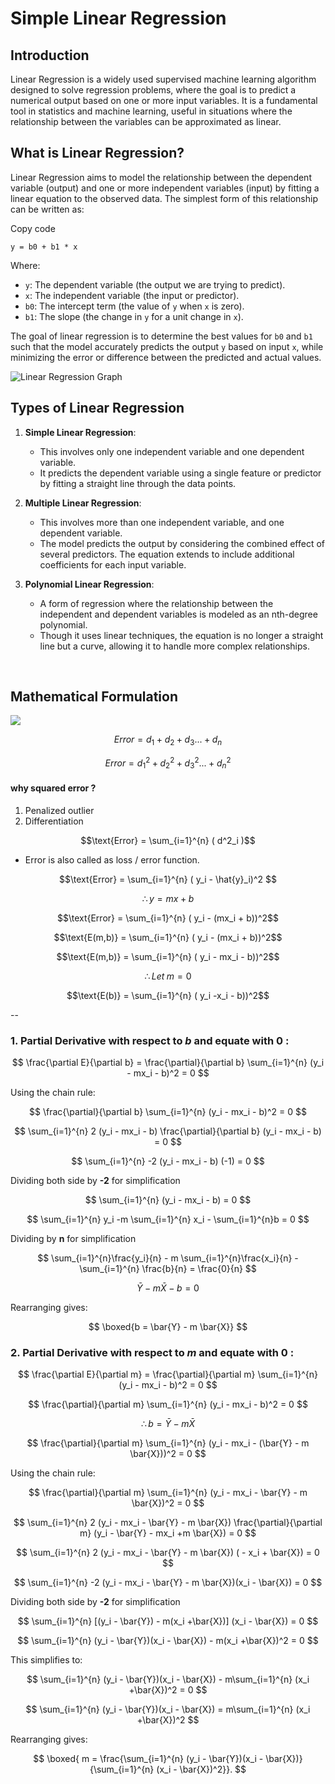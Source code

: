 
# Simple Linear Regression

## Introduction

Linear Regression is a widely used supervised machine learning algorithm designed to solve regression problems, where the goal is to predict a numerical output based on one or more input variables. It is a fundamental tool in statistics and machine learning, useful in situations where the relationship between the variables can be approximated as linear.

## What is Linear Regression?

Linear Regression aims to model the relationship between the dependent variable (output) and one or more independent variables (input) by fitting a linear equation to the observed data. The simplest form of this relationship can be written as:



Copy code

`y = b0 + b1 * x` 

Where:

-   `y`: The dependent variable (the output we are trying to predict).
-   `x`: The independent variable (the input or predictor).
-   `b0`: The intercept term (the value of `y` when `x` is zero).
-   `b1`: The slope (the change in `y` for a unit change in `x`).

The goal of linear regression is to determine the best values for `b0` and `b1` such that the model accurately predicts the output `y` based on input `x`, while minimizing the error or difference between the predicted and actual values.

![Linear Regression Graph](https://miro.medium.com/v2/resize:fit:506/1*Y34IA0vHuu2SWBWPW7Vb6Q.png)

## Types of Linear Regression

1.  **Simple Linear Regression**:
    
    -   This involves only one independent variable and one dependent variable.
    -   It predicts the dependent variable using a single feature or predictor by fitting a straight line through the data points.
2.  **Multiple Linear Regression**:
    
    -   This involves more than one independent variable, and one dependent variable.
    -   The model predicts the output by considering the combined effect of several predictors. The equation extends to include additional coefficients for each input variable.
3.  **Polynomial Linear Regression**:
    
    -   A form of regression where the relationship between the independent and dependent variables is modeled as an nth-degree polynomial.
    -   Though it uses linear techniques, the equation is no longer a straight line but a curve, allowing it to handle more complex relationships.

<br>

##  Mathematical Formulation

![](https://miro.medium.com/v2/resize:fit:640/1*iXW_mkBpC1S9tbon543GxQ.jpeg)

$$Error = d_1 + d_2 + d_3  ...+ d_n$$ 

$$Error = d^2_1 + d^2_2 + d^2_3  ...+ d^2_n$$

#### why squared error ?

 1. Penalized outlier 
 2. Differentiation

$$\text{Error} =  \sum_{i=1}^{n} ( d^2_i )$$ 

- Error is also called as loss / error function.

$$\text{Error} =  \sum_{i=1}^{n} ( y_i - \hat{y}_i)^2 $$ 


$$\therefore     y = mx + b$$

$$\text{Error} =  \sum_{i=1}^{n} ( y_i - (mx_i + b))^2$$ 

$$\text{E(m,b)} = \sum_{i=1}^{n} ( y_i - (mx_i + b))^2$$ 

$$\text{E(m,b)} =  \sum_{i=1}^{n} ( y_i - mx_i - b))^2$$ 

$$\therefore  Let \hspace{3pt}m = 0$$

$$\text{E(b)} =  \sum_{i=1}^{n} ( y_i -x_i - b))^2$$ 

--



### 1. Partial Derivative with respect to $b$ and equate with 0 :

$$
\frac{\partial E}{\partial b} = \frac{\partial}{\partial b} \sum_{i=1}^{n} (y_i - mx_i - b)^2 = 0
$$

Using the chain rule:

$$
  \frac{\partial}{\partial b} \sum_{i=1}^{n} (y_i - mx_i - b)^2 = 0
$$

$$
 \sum_{i=1}^{n} 2 (y_i - mx_i - b) \frac{\partial}{\partial b} (y_i - mx_i - b) = 0
$$
 
 $$
\sum_{i=1}^{n} -2 (y_i - mx_i - b)  (-1) = 0
$$

Dividing both side  by **-2** for simplification

$$
\sum_{i=1}^{n} (y_i - mx_i - b) = 0
$$

$$
\sum_{i=1}^{n} y_i  -m \sum_{i=1}^{n} x_i -  \sum_{i=1}^{n}b = 0
$$

Dividing by **n** for simplification

$$
 \sum_{i=1}^{n}\frac{y_i}{n}  - m  \sum_{i=1}^{n}\frac{x_i}{n} -  \sum_{i=1}^{n} \frac{b}{n} = \frac{0}{n}
$$

$$ \bar{Y} - m \bar{X} - b = 0 $$

Rearranging gives: 

$$ \boxed{b = \bar{Y} - m \bar{X}} $$


### 2. Partial Derivative with respect to $m$ and equate with 0 :

$$
\frac{\partial E}{\partial m} = \frac{\partial}{\partial m} \sum_{i=1}^{n} (y_i - mx_i - b)^2 = 0
$$

$$
  \frac{\partial}{\partial m} \sum_{i=1}^{n} (y_i - mx_i - b)^2 = 0
$$

$$\therefore   b = \bar{Y} - m \bar{X} $$

$$
  \frac{\partial}{\partial m} \sum_{i=1}^{n} (y_i - mx_i - (\bar{Y} - m \bar{X}))^2 = 0
$$

Using the chain rule:

$$
  \frac{\partial}{\partial m}  \sum_{i=1}^{n} (y_i - mx_i - \bar{Y} - m \bar{X})^2 = 0
$$

$$
 \sum_{i=1}^{n} 2 (y_i - mx_i - \bar{Y} - m \bar{X}) \frac{\partial}{\partial m} (y_i - \bar{Y} - mx_i  +m \bar{X}) = 0
$$

$$
 \sum_{i=1}^{n}  2 (y_i - mx_i - \bar{Y} - m \bar{X})  ( - x_i  + \bar{X}) = 0
$$

$$
 \sum_{i=1}^{n} -2 (y_i - mx_i - \bar{Y} - m \bar{X})(x_i   -  \bar{X}) = 0
$$

Dividing both side  by **-2** for simplification

$$
 \sum_{i=1}^{n}  [(y_i - \bar{Y}) - m(x_i  +\bar{X})] (x_i   -  \bar{X}) = 0
$$

$$
 \sum_{i=1}^{n}  (y_i - \bar{Y})(x_i   -  \bar{X}) - m(x_i  +\bar{X})^2 = 0
$$

This simplifies to:

$$
 \sum_{i=1}^{n}  (y_i - \bar{Y})(x_i   -  \bar{X}) - m\sum_{i=1}^{n} (x_i  +\bar{X})^2 = 0
$$

$$
 \sum_{i=1}^{n}  (y_i - \bar{Y})(x_i   -  \bar{X}) = m\sum_{i=1}^{n} (x_i  +\bar{X})^2 
$$

Rearranging gives: 

$$
\boxed{ m = \frac{\sum_{i=1}^{n} (y_i - \bar{Y})(x_i - \bar{X})}{\sum_{i=1}^{n} (x_i - \bar{X})^2}}.
$$
